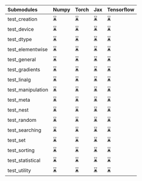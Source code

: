 | Submodules        | Numpy                                                                                                                           | Torch                                                                                                                           | Jax                                                                                                                             | Tensorflow                                                                                                                      |
|:------------------|:--------------------------------------------------------------------------------------------------------------------------------|:--------------------------------------------------------------------------------------------------------------------------------|:--------------------------------------------------------------------------------------------------------------------------------|:--------------------------------------------------------------------------------------------------------------------------------|
| test_creation     | <a href="https://github.com/unifyai/ivy/runs/7834868055?check_suite_focus=true" rel="noopener noreferrer" target="_blank">⌛</a> | <a href="https://github.com/unifyai/ivy/runs/7834869538?check_suite_focus=true" rel="noopener noreferrer" target="_blank">⌛</a> | <a href="https://github.com/unifyai/ivy/runs/7834870854?check_suite_focus=true" rel="noopener noreferrer" target="_blank">⌛</a> | <a href="https://github.com/unifyai/ivy/runs/7834872601?check_suite_focus=true" rel="noopener noreferrer" target="_blank">⌛</a> |
| test_device       | <a href="https://github.com/unifyai/ivy/runs/7834868144?check_suite_focus=true" rel="noopener noreferrer" target="_blank">⌛</a> | <a href="https://github.com/unifyai/ivy/runs/7834869625?check_suite_focus=true" rel="noopener noreferrer" target="_blank">⌛</a> | <a href="https://github.com/unifyai/ivy/runs/7834870916?check_suite_focus=true" rel="noopener noreferrer" target="_blank">⌛</a> | <a href="https://github.com/unifyai/ivy/runs/7834872689?check_suite_focus=true" rel="noopener noreferrer" target="_blank">⌛</a> |
| test_dtype        | <a href="https://github.com/unifyai/ivy/runs/7834868250?check_suite_focus=true" rel="noopener noreferrer" target="_blank">⌛</a> | <a href="https://github.com/unifyai/ivy/runs/7834869717?check_suite_focus=true" rel="noopener noreferrer" target="_blank">⌛</a> | <a href="https://github.com/unifyai/ivy/runs/7834871050?check_suite_focus=true" rel="noopener noreferrer" target="_blank">⌛</a> | <a href="https://github.com/unifyai/ivy/runs/7834872777?check_suite_focus=true" rel="noopener noreferrer" target="_blank">⌛</a> |
| test_elementwise  | <a href="https://github.com/unifyai/ivy/runs/7834868346?check_suite_focus=true" rel="noopener noreferrer" target="_blank">⌛</a> | <a href="https://github.com/unifyai/ivy/runs/7834869793?check_suite_focus=true" rel="noopener noreferrer" target="_blank">⌛</a> | <a href="https://github.com/unifyai/ivy/runs/7834871254?check_suite_focus=true" rel="noopener noreferrer" target="_blank">⌛</a> | <a href="https://github.com/unifyai/ivy/runs/7834872859?check_suite_focus=true" rel="noopener noreferrer" target="_blank">⌛</a> |
| test_general      | <a href="https://github.com/unifyai/ivy/runs/7834868458?check_suite_focus=true" rel="noopener noreferrer" target="_blank">⌛</a> | <a href="https://github.com/unifyai/ivy/runs/7834869874?check_suite_focus=true" rel="noopener noreferrer" target="_blank">⌛</a> | <a href="https://github.com/unifyai/ivy/runs/7834871434?check_suite_focus=true" rel="noopener noreferrer" target="_blank">⌛</a> | <a href="https://github.com/unifyai/ivy/runs/7834872961?check_suite_focus=true" rel="noopener noreferrer" target="_blank">⌛</a> |
| test_gradients    | <a href="https://github.com/unifyai/ivy/runs/7834868553?check_suite_focus=true" rel="noopener noreferrer" target="_blank">⌛</a> | <a href="https://github.com/unifyai/ivy/runs/7834869980?check_suite_focus=true" rel="noopener noreferrer" target="_blank">⌛</a> | <a href="https://github.com/unifyai/ivy/runs/7834871526?check_suite_focus=true" rel="noopener noreferrer" target="_blank">⌛</a> | <a href="https://github.com/unifyai/ivy/runs/7834873037?check_suite_focus=true" rel="noopener noreferrer" target="_blank">⌛</a> |
| test_linalg       | <a href="https://github.com/unifyai/ivy/runs/7834868656?check_suite_focus=true" rel="noopener noreferrer" target="_blank">⌛</a> | <a href="https://github.com/unifyai/ivy/runs/7834870071?check_suite_focus=true" rel="noopener noreferrer" target="_blank">⌛</a> | <a href="https://github.com/unifyai/ivy/runs/7834871678?check_suite_focus=true" rel="noopener noreferrer" target="_blank">⌛</a> | <a href="https://github.com/unifyai/ivy/runs/7834873131?check_suite_focus=true" rel="noopener noreferrer" target="_blank">⌛</a> |
| test_manipulation | <a href="https://github.com/unifyai/ivy/runs/7834868782?check_suite_focus=true" rel="noopener noreferrer" target="_blank">⌛</a> | <a href="https://github.com/unifyai/ivy/runs/7834870168?check_suite_focus=true" rel="noopener noreferrer" target="_blank">⌛</a> | <a href="https://github.com/unifyai/ivy/runs/7834871762?check_suite_focus=true" rel="noopener noreferrer" target="_blank">⌛</a> | <a href="https://github.com/unifyai/ivy/runs/7834873247?check_suite_focus=true" rel="noopener noreferrer" target="_blank">⌛</a> |
| test_meta         | <a href="https://github.com/unifyai/ivy/runs/7834868868?check_suite_focus=true" rel="noopener noreferrer" target="_blank">⌛</a> | <a href="https://github.com/unifyai/ivy/runs/7834870245?check_suite_focus=true" rel="noopener noreferrer" target="_blank">⌛</a> | <a href="https://github.com/unifyai/ivy/runs/7834871874?check_suite_focus=true" rel="noopener noreferrer" target="_blank">⌛</a> | <a href="https://github.com/unifyai/ivy/runs/7834873345?check_suite_focus=true" rel="noopener noreferrer" target="_blank">⌛</a> |
| test_nest         | <a href="https://github.com/unifyai/ivy/runs/7834868943?check_suite_focus=true" rel="noopener noreferrer" target="_blank">⌛</a> | <a href="https://github.com/unifyai/ivy/runs/7834870326?check_suite_focus=true" rel="noopener noreferrer" target="_blank">⌛</a> | <a href="https://github.com/unifyai/ivy/runs/7834871973?check_suite_focus=true" rel="noopener noreferrer" target="_blank">⌛</a> | <a href="https://github.com/unifyai/ivy/runs/7834873414?check_suite_focus=true" rel="noopener noreferrer" target="_blank">⌛</a> |
| test_random       | <a href="https://github.com/unifyai/ivy/runs/7834869034?check_suite_focus=true" rel="noopener noreferrer" target="_blank">⌛</a> | <a href="https://github.com/unifyai/ivy/runs/7834870394?check_suite_focus=true" rel="noopener noreferrer" target="_blank">⌛</a> | <a href="https://github.com/unifyai/ivy/runs/7834872091?check_suite_focus=true" rel="noopener noreferrer" target="_blank">⌛</a> | <a href="https://github.com/unifyai/ivy/runs/7834873488?check_suite_focus=true" rel="noopener noreferrer" target="_blank">⌛</a> |
| test_searching    | <a href="https://github.com/unifyai/ivy/runs/7834869100?check_suite_focus=true" rel="noopener noreferrer" target="_blank">⌛</a> | <a href="https://github.com/unifyai/ivy/runs/7834870476?check_suite_focus=true" rel="noopener noreferrer" target="_blank">⌛</a> | <a href="https://github.com/unifyai/ivy/runs/7834872192?check_suite_focus=true" rel="noopener noreferrer" target="_blank">⌛</a> | <a href="https://github.com/unifyai/ivy/runs/7834873575?check_suite_focus=true" rel="noopener noreferrer" target="_blank">⌛</a> |
| test_set          | <a href="https://github.com/unifyai/ivy/runs/7834869198?check_suite_focus=true" rel="noopener noreferrer" target="_blank">⌛</a> | <a href="https://github.com/unifyai/ivy/runs/7834870574?check_suite_focus=true" rel="noopener noreferrer" target="_blank">⌛</a> | <a href="https://github.com/unifyai/ivy/runs/7834872287?check_suite_focus=true" rel="noopener noreferrer" target="_blank">⌛</a> | <a href="https://github.com/unifyai/ivy/runs/7834873669?check_suite_focus=true" rel="noopener noreferrer" target="_blank">⌛</a> |
| test_sorting      | <a href="https://github.com/unifyai/ivy/runs/7834869292?check_suite_focus=true" rel="noopener noreferrer" target="_blank">⌛</a> | <a href="https://github.com/unifyai/ivy/runs/7834870648?check_suite_focus=true" rel="noopener noreferrer" target="_blank">⌛</a> | <a href="https://github.com/unifyai/ivy/runs/7834872386?check_suite_focus=true" rel="noopener noreferrer" target="_blank">⌛</a> | <a href="https://github.com/unifyai/ivy/runs/7834873760?check_suite_focus=true" rel="noopener noreferrer" target="_blank">⌛</a> |
| test_statistical  | <a href="https://github.com/unifyai/ivy/runs/7834869398?check_suite_focus=true" rel="noopener noreferrer" target="_blank">⌛</a> | <a href="https://github.com/unifyai/ivy/runs/7834870724?check_suite_focus=true" rel="noopener noreferrer" target="_blank">⌛</a> | <a href="https://github.com/unifyai/ivy/runs/7834872455?check_suite_focus=true" rel="noopener noreferrer" target="_blank">⌛</a> | <a href="https://github.com/unifyai/ivy/runs/7834873845?check_suite_focus=true" rel="noopener noreferrer" target="_blank">⌛</a> |
| test_utility      | <a href="https://github.com/unifyai/ivy/runs/7834869464?check_suite_focus=true" rel="noopener noreferrer" target="_blank">⌛</a> | <a href="https://github.com/unifyai/ivy/runs/7834870790?check_suite_focus=true" rel="noopener noreferrer" target="_blank">⌛</a> | <a href="https://github.com/unifyai/ivy/runs/7834872537?check_suite_focus=true" rel="noopener noreferrer" target="_blank">⌛</a> | <a href="https://github.com/unifyai/ivy/runs/7834873920?check_suite_focus=true" rel="noopener noreferrer" target="_blank">⌛</a> |